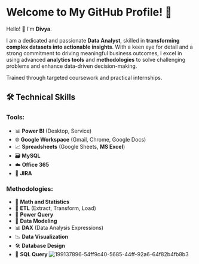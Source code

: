 # Welcome to My GitHub Profile! 👋
Hello! 👋 I'm **Divya**.

I am a dedicated and passionate **Data Analyst**, skilled in **transforming complex datasets into actionable insights**. With a keen eye for detail and a strong commitment to driving meaningful business outcomes, I excel in using advanced **analytics tools** and **methodologies** to solve challenging problems and enhance data-driven decision-making.

Trained through targeted coursework and practical internships.
## 🛠️ Technical Skills

### Tools:

- 📊 **Power BI** (Desktop, Service)
- 🌐 **Google Workspace** (Gmail, Chrome, Google Docs)
- 📈 **Spreadsheets** (Google Sheets, **MS Excel**)
- 🗃️ **MySQL**
- ☁️ **Office 365**
- 📝 **JIRA**

### Methodologies:

- 🧮 **Math and Statistics**
- 🔀 **ETL** (Extract, Transform, Load)
- 🔧 **Power Query**
- 📐 **Data Modeling**
- 📊 **DAX** (Data Analysis Expressions)
- 📉 **Data Visualization**
- 🛠️ **Database Design**
- 📜 **SQL Query**
![199137896-54ff9c40-5685-44ff-92a6-64f82b4fb8b3](https://github.com/divyapanseriya/divyapanseriya/assets/158155079/76171aaf-c668-4236-967d-be4e805442d4)


